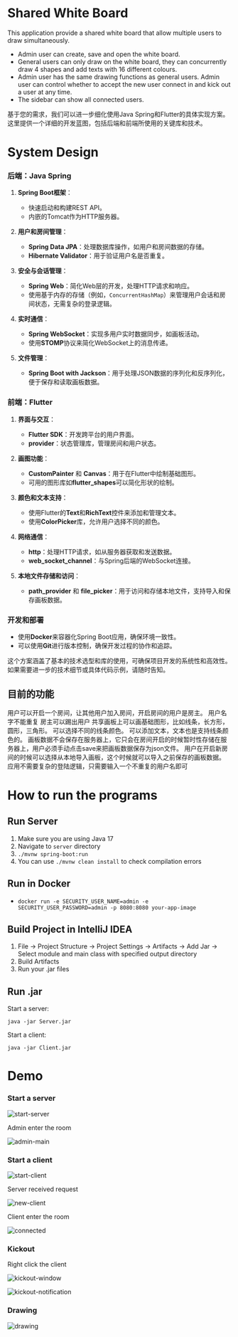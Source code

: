 # Shared White Board
This application provide a shared white board that allow multiple users to draw simultaneously.
- Admin user can create, save and open the white board.
- General users can only draw on the white board, they can concurrently draw 4 shapes and add texts with 16 different colours.
- Admin user has the same drawing functions as general users. Admin user can control whether to accept the new user connect in and kick out a user at any time.
- The sidebar can show all connected users.

基于您的需求，我们可以进一步细化使用Java Spring和Flutter的具体实现方案。这里提供一个详细的开发蓝图，包括后端和前端所使用的关键库和技术。

# System Design

### 后端：Java Spring

1. **Spring Boot框架**：
   - 快速启动和构建REST API。
   - 内嵌的Tomcat作为HTTP服务器。

2. **用户和房间管理**：
   - **Spring Data JPA**：处理数据库操作，如用户和房间数据的存储。
   - **Hibernate Validator**：用于验证用户名是否重复。

3. **安全与会话管理**：
   - **Spring Web**：简化Web层的开发，处理HTTP请求和响应。
   - 使用基于内存的存储（例如，`ConcurrentHashMap`）来管理用户会话和房间状态，无需复杂的登录逻辑。

4. **实时通信**：
   - **Spring WebSocket**：实现多用户实时数据同步，如画板活动。
   - 使用**STOMP**协议来简化WebSocket上的消息传递。

5. **文件管理**：
   - **Spring Boot with Jackson**：用于处理JSON数据的序列化和反序列化，便于保存和读取画板数据。

### 前端：Flutter

1. **界面与交互**：
   - **Flutter SDK**：开发跨平台的用户界面。
   - **provider**：状态管理库，管理房间和用户状态。

2. **画图功能**：
   - **CustomPainter** 和 **Canvas**：用于在Flutter中绘制基础图形。
   - 可用的图形库如**flutter_shapes**可以简化形状的绘制。

3. **颜色和文本支持**：
   - 使用Flutter的**Text**和**RichText**控件来添加和管理文本。
   - 使用**ColorPicker**库，允许用户选择不同的颜色。

4. **网络通信**：
   - **http**：处理HTTP请求，如从服务器获取和发送数据。
   - **web_socket_channel**：与Spring后端的WebSocket连接。

5. **本地文件存储和访问**：
   - **path_provider** 和 **file_picker**：用于访问和存储本地文件，支持导入和保存画板数据。

### 开发和部署

- 使用**Docker**来容器化Spring Boot应用，确保环境一致性。
- 可以使用**Git**进行版本控制，确保开发过程的协作和追踪。

这个方案涵盖了基本的技术选型和库的使用，可确保项目开发的系统性和高效性。如果需要进一步的技术细节或具体代码示例，请随时告知。

## 目前的功能

用户可以开启一个房间，让其他用户加入房间，开启房间的用户是房主。
用户名字不能重复
房主可以踢出用户
共享画板上可以画基础图形，比如线条，长方形，圆形，三角形。
可以选择不同的线条颜色。
可以添加文本，文本也是支持线条颜色的。
画板数据不会保存在服务器上，它只会在房间开启的时候暂时性存储在服务器上，用户必须手动点击save来把画板数据保存为json文件。
用户在开启新房间的时候可以选择从本地导入画板，这个时候就可以导入之前保存的画板数据。
应用不需要复杂的登陆逻辑，只需要输入一个不重复的用户名即可


# How to run the programs
## Run Server
1. Make sure you are using Java 17
2. Navigate to `server` directory
3. `./mvnw spring-boot:run`
4. You can use `./mvnw clean install` to check compilation errors

## Run in Docker
- `docker run -e SECURITY_USER_NAME=admin -e SECURITY_USER_PASSWORD=admin -p 8080:8080 your-app-image`

## Build Project in IntelliJ IDEA
1. File -> Project Structure -> Project Settings -> Artifacts -> Add Jar -> Select module and main class with specified output directory
2. Build Artifacts
3. Run your .jar files

## Run .jar

Start a server:

`java -jar Server.jar`

Start a client:

`java -jar Client.jar`


# Demo

### Start a server
![start-server](img/start_server.png)

Admin enter the room

![admin-main](img/admin_main_page.png)

### Start a client
![start-client](img/start_client.png)

Server received request

![new-client](img/new_client_join.png)


Client enter the room

![connected](img/connected.png)

### Kickout

Right click the client

![kickout-window](img/kickout-window.png)

![kickout-notification](img/kickout-notification.png)

### Drawing

![drawing](img/drawing.gif)

